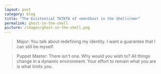 ```yaml
---
layout: post
category: blog
title: "The Existential TKTKTK of <em>Ghost in the Shell</em>"
permalink: ghost-in-the-shell
picture: /images/ghost-in-the-shell.png
---
```


> Major: You talk about redefining my identity. I want a guarantee that I can still be myself.

> Puppet Master: There isn't one. Why would you wish to? All things change in a dynamic environment. Your effort to remain what you are is what limits you.
